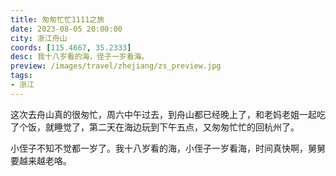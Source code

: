 ```yaml
---
title: 匆匆忙忙1111之旅
date: 2023-08-05 20:00:00
city: 浙江舟山
coords: [115.4667, 35.2333]
desc: 我十八岁看的海，侄子一岁看海。
preview: /images/travel/zhejiang/zs_preview.jpg
tags: 
- 浙江
---
```


这次去舟山真的很匆忙，周六中午过去，到舟山都已经晚上了，和老妈老姐一起吃了个饭，就睡觉了，第二天在海边玩到下午五点，又匆匆忙忙的回杭州了。

小侄子不知不觉都一岁了。我十八岁看的海，小侄子一岁看海，时间真快啊，舅舅要越来越老咯。
